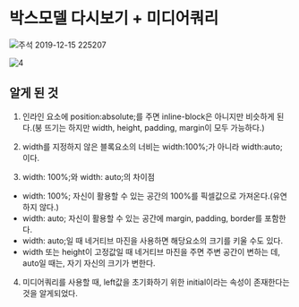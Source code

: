 # 박스모델 다시보기 + 미디어쿼리

![주석 2019-12-15 225207](https://user-images.githubusercontent.com/42693257/70863644-8d518080-1f8d-11ea-9424-de7edf159f0d.png)

![4](https://user-images.githubusercontent.com/42693257/71082392-5faa4880-21d4-11ea-8c7f-4446fd3c19d4.png)

## 알게 된 것
1. 인라인 요소에 position:absolute;를 주면 inline-block은 아니지만 비슷하게 된다.(붕 뜨기는 하지만 width, height, padding, margin이 모두 가능하다.)

2. width를 지정하지 않은 블록요소의 너비는 width:100%;가 아니라 width:auto; 이다.

3. width: 100%;와 width: auto;의 차이점
  - width: 100%; 자신이 활용할 수 있는 공간의 100%를 픽셀값으로 가져온다.(유연하지 않다.)
  - width: auto; 자신이 활용할 수 있는 공간에 margin, padding, border를 포함한다.
  - width: auto;일 때 네거티브 마진을 사용하면 해당요소의 크기를 키울 수도 있다.
  - width 또는 height이 고정값일 때 네거티브 마진을 주면 주변 공간이 변하는 데, auto일 때는, 자기 자신의 크기가 변한다.

4. 미디어쿼리를 사용할 때, left값을 초기화하기 위한 initial이라는 속성이 존재한다는 것을 알게되었다.
